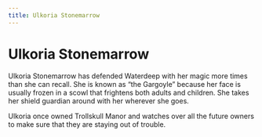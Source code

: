 ```yaml
---
title: Ulkoria Stonemarrow
---
```

# Ulkoria Stonemarrow

Ulkoria Stonemarrow has defended Waterdeep with her magic more times than she can recall. She is known as “the Gargoyle” because her face is usually frozen in a scowl that frightens both adults and children. She takes her shield guardian around with her wherever she goes.

Ulkoria once owned Trollskull Manor and watches over all the future owners to make sure that they are staying out of trouble.
